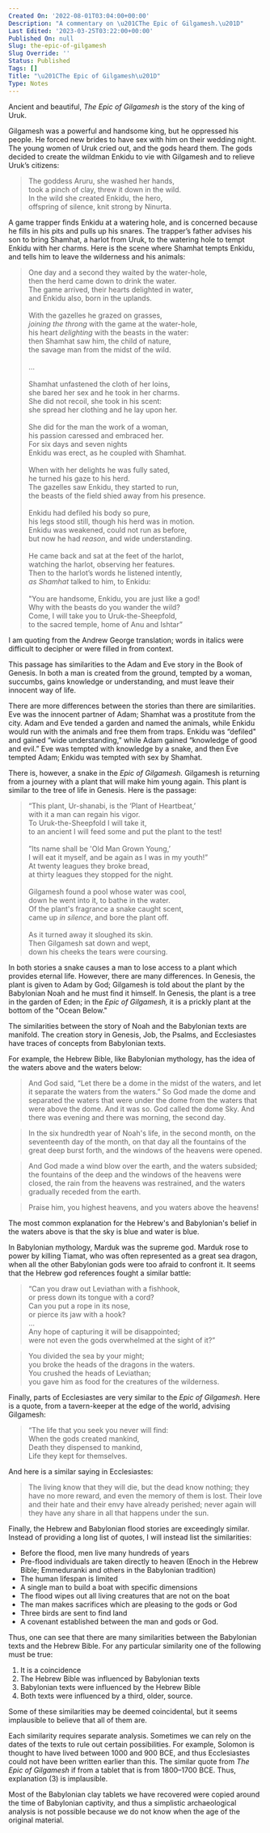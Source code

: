 ```yaml
---
Created On: '2022-08-01T03:04:00+00:00'
Description: "A commentary on \u201CThe Epic of Gilgamesh.\u201D"
Last Edited: '2023-03-25T03:22:00+00:00'
Published On: null
Slug: the-epic-of-gilgamesh
Slug Override: ''
Status: Published
Tags: []
Title: "\u201CThe Epic of Gilgamesh\u201D"
Type: Notes
---
```

<p>Ancient and beautiful, <em>The Epic of Gilgamesh</em> is the story of the king of Uruk.</p>
<p>Gilgamesh was a powerful and handsome king, but he oppressed his people.  He forced new brides to have sex with him on their wedding night.  The young women of Uruk cried out, and the gods heard them.  The gods decided to create the wildman Enkidu to vie with Gilgamesh and to relieve Uruk’s citizens:</p>
<blockquote><p>
The goddess Aruru, she washed her hands,<br />
took a pinch of clay, threw it down in the wild.<br />
In the wild she created Enkidu, the hero,<br />
offspring of silence, knit strong by Ninurta.
</p></blockquote>

<p>A game trapper finds Enkidu at a watering hole, and is concerned because he fills in his pits and pulls up his snares.  The trapper’s father advises his son to bring Shamhat, a harlot from Uruk, to the watering hole to tempt Enkidu with her charms.  Here is the scene where Shamhat tempts Enkidu, and tells him to leave the wilderness and his animals:</p>
<blockquote><p>
One day and a second they waited by the water-hole,<br />
then the herd came down to drink the water.<br />
The game arrived, their hearts delighted in water,<br />
and Enkidu also, born in the uplands.<br />
<br />
With the gazelles he grazed on grasses,<br />
<em>joining the throng</em> with the game at the water-hole,<br />
his heart <em>delighting</em> with the beasts in the water:<br />
then Shamhat saw him, the child of nature,<br />
the savage man from the midst of the wild.<br />
<br />
…<br />
<br />
Shamhat unfastened the cloth of her loins,<br />
she bared her sex and he took in her charms.<br />
She did not recoil, she took in his scent:<br />
she spread her clothing and he lay upon her.<br />
<br />
She did for the man the work of a woman,<br />
his passion caressed and embraced her.<br />
For six days and seven nights<br />
Enkidu was erect, as he coupled with Shamhat.<br />
<br />
When with her delights he was fully sated,<br />
he turned his gaze to his herd.<br />
The gazelles saw Enkidu, they started to run,<br />
the beasts of the field shied away from his presence.<br />
<br />
Enkidu had defiled his body so pure,<br />
his legs stood still, though his herd was in motion.<br />
Enkidu was weakened, could not run as before,<br />
but now he had <em>reason</em>, and wide understanding.<br />
<br />
He came back and sat at the feet of the harlot,<br />
watching the harlot, observing her features.<br />
Then to the harlot’s words he listened intently,<br />
<em>as Shamhat</em> talked to him, to Enkidu:<br />
<br />
"You are handsome, Enkidu, you are just like a god!<br />
Why with the beasts do you wander the wild?<br />
Come, I will take you to Uruk-the-Sheepfold,<br />
to the sacred temple, home of Anu and Ishtar”
</p></blockquote>

<p>I am quoting from the Andrew George translation; words in italics were difficult to decipher or were filled in from context.</p>
<p>This passage has similarities to the Adam and Eve story in the Book of Genesis.  In both a man is created from the ground, tempted by a woman, succumbs, gains knowledge or understanding, and must leave their innocent way of life.</p>
<p>There are more differences between the stories than there are similarities.  Eve was the innocent partner of Adam; Shamhat was a prostitute from the city.  Adam and Eve tended a garden and named the animals, while Enkidu would run with the animals and free them from traps.  Enkidu was “defiled" and gained “wide understanding,” while Adam gained “knowledge of good and evil.”  Eve was tempted with knowledge by a snake, and then Eve tempted Adam; Enkidu was tempted with sex by Shamhat.</p>
<p>There is, however, a snake in the <em>Epic of Gilgamesh.</em> Gilgamesh is returning from a journey with a plant that will make him young again.  This plant is similar to the tree of life in Genesis.  Here is the passage:</p>
<blockquote><p>
“This plant, Ur-shanabi, is the ‘Plant of Heartbeat,’<br />
with it a man can regain his vigor.<br />
To Uruk-the-Sheepfold I will take it,<br />
to an ancient I will feed some and put the plant to the test!<br />
<br />
”Its name shall be 'Old Man Grown Young,’<br />
I will eat it myself, and be again as I was in my youth!”<br />
At twenty leagues they broke bread,<br />
at thirty leagues they stopped for the night.<br />
<br />
Gilgamesh found a pool whose water was cool,<br />
down he went into it, to bathe in the water.<br />
Of the plant's fragrance a snake caught scent,<br />
came up <em>in silence</em>, and bore the plant off.<br />
<br />
As it turned away it sloughed its skin.<br />
Then Gilgamesh sat down and wept,<br />
down his cheeks the tears were coursing.
</p></blockquote>

<p>In both stories a snake causes a man to lose access to a plant which provides eternal life.  However, there are many differences.  In Genesis, the plant is given to Adam by God; Gilgamesh is told about the plant by the Babylonian Noah and he must find it himself.  In Genesis, the plant is a tree in the garden of Eden; in the <em>Epic of Gilgamesh,</em> it is a prickly plant at the bottom of the "Ocean Below."</p>
<p>The similarities between the story of Noah and the Babylonian texts are manifold.  The creation story in Genesis, Job, the Psalms, and Ecclesiastes have traces of concepts from Babylonian texts.</p>
<p>For example, the Hebrew Bible, like Babylonian mythology, has the idea of the waters above and the waters below:</p>
<blockquote><p>
And God said, “Let there be a dome in the midst of the waters, and let
it separate the waters from the waters.” So God made the dome and
separated the waters that were under the dome from the waters that were
above the dome. And it was so. God called the dome Sky. And there was
evening and there was morning, the second day.
</p></blockquote>

<blockquote><p>
In the six hundredth year of Noah's life, in the second month, on the
seventeenth day of the month, on that day all the fountains of the great
deep burst forth, and the windows of the heavens were opened.
</p></blockquote>

<blockquote><p>
And God made a wind blow over the earth, and the waters subsided; the
fountains of the deep and the windows of the heavens were closed, the
rain from the heavens was restrained, and the waters gradually receded
from the earth.
</p></blockquote>

<blockquote><p>
Praise him, you highest heavens, and you waters above the heavens!
</p></blockquote>

<p>The most common explanation for the Hebrew's and Babylonian's belief in the waters above is that the sky is blue and water is blue.</p>
<p>In Babylonian mythology, Marduk was the supreme god.  Marduk rose to power by killing Tiamat, who was often represented as a great sea dragon, when all the other Babylonian gods were too afraid to confront it.  It seems that the Hebrew god references fought a similar battle:</p>
<blockquote><p>
“Can you draw out Leviathan with a fishhook,<br />
or press down its tongue with a cord?<br />
Can you put a rope in its nose,<br />
or pierce its jaw with a hook?<br />
...<br />
Any hope of capturing it will be disappointed;<br />
were not even the gods overwhelmed at the sight of it?”
</p></blockquote>

<blockquote><p>
You divided the sea by your might;<br />
you broke the heads of the dragons in the waters.<br />
You crushed the heads of Leviathan;<br />
you gave him as food for the creatures of the wilderness.
</p></blockquote>

<p>Finally, parts of Ecclesiastes are very similar to the <em>Epic of Gilgamesh</em>.  Here is a quote, from a tavern-keeper at the edge of the world, advising Gilgamesh:</p>
<blockquote><p>
“The life that you seek you never will find:<br />
When the gods created mankind,<br />
Death they dispensed to mankind,<br />
Life they kept for themselves.
</p></blockquote>

<p>And here is a similar saying in Ecclesiastes:</p>
<blockquote><p>
The living know that they will die, but the dead know nothing; they have
no more reward, and even the memory of them is lost. Their love and
their hate and their envy have already perished; never again will they
have any share in all that happens under the sun.
</p></blockquote>

<p>Finally, the Hebrew and Babylonian flood stories are exceedingly similar.  Instead of providing a long list of quotes, I will instead list the similarities:</p>
<ul>
<li>Before the flood, men live many hundreds of years</li>
<li>Pre-flood individuals are taken directly to heaven (Enoch in the Hebrew Bible; Emmeduranki and others in the Babylonian tradition)</li>
<li>The human lifespan is limited</li>
<li>A single man to build a boat with specific dimensions</li>
<li>The flood wipes out all living creatures that are not on the boat</li>
<li>The man makes sacrifices which are pleasing to the gods or God</li>
<li>Three birds are sent to find land</li>
<li>A covenant established between the man and gods or God.</li>
</ul>
<p>Thus, one can see that there are many similarities between the Babylonian texts and the Hebrew Bible.  For any particular similarity one of the following must be true:</p>
<ol type="1">
<li>It is a coincidence</li>
<li>The Hebrew Bible was influenced by Babylonian texts</li>
<li>Babylonian texts were influenced by the Hebrew Bible</li>
<li>Both texts were influenced by a third, older, source.</li>
</ol>
<p>Some of these similarities may be deemed coincidental, but it seems implausible to believe that all of them are.</p>
<p>Each similarity requires separate analysis.  Sometimes we can rely on the dates of the texts to rule out certain possibilities.  For example, Solomon is thought to have lived between 1000 and 900 BCE, and thus Ecclesiastes could not have been written earlier than this.  The similar quote from <em>The Epic of Gilgamesh</em> if from a tablet that is from 1800–1700 BCE.  Thus, explanation (3) is implausible.</p>
<p>Most of the Babylonian clay tablets we have recovered were copied around the time of Babylonian captivity, and thus a simplistic archaeological analysis is not possible because we do not know when the age of the original material.</p>
